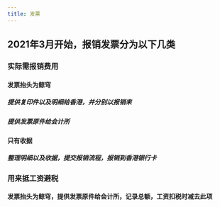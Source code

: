 ```yaml
---
title: 发票
---
```


## 2021年3月开始，报销发票分为以下几类
### 实际需报销费用
#### 发票抬头为鲸穹
##### 提供复印件以及明细给香港，并分别以报销来
##### 提供发票原件给会计所
#### 只有收据
##### 整理明细以及收据，提交报销流程，报销到香港银行卡
### 用来抵工资避税
#### 发票抬头为鲸穹，提供发票原件给会计所，记录总额，工资扣税时减去此项
